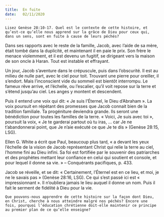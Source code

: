 ```yaml
---
title:  En fuite
date:   02/11/2020
---
```


`Lisez Genèse 28:10-17. Quel est le contexte de cette histoire, et qu’est-ce qu’elle nous apprend sur la grâce de Dieu pour ceux qui, dans un sens, sont en fuite à cause de leurs péchés?`

Dans ses rapports avec le reste de la famille, Jacob, avec l’aide de sa mère, était tombé dans la duplicité, et maintenant il en paie le prix. Son frère le menace violemment, et il est devenu un fugitif, se dirigeant vers la maison de son oncle à Haran. Tout est instable et effrayant.

Un jour, Jacob s’aventure dans le crépuscule, puis dans l’obscurité. Il est au milieu de nulle part, avec le ciel pour toit. Trouvant une pierre pour oreiller, il s’endort. Mais l’inconscient vide du sommeil est bientôt interrompu. Le fameux rêve arrive, et l’échelle, ou l’escalier, qu’il voit repose sur la terre et s’étend jusqu’au ciel. Les anges y montent et descendent.

Puis il entend une voix qui dit: « Je suis l’Éternel, le Dieu d’Abraham ». La voix poursuit en répétant des promesses que Jacob connait bien de la tradition familiale. Ta progéniture deviendra grande. Ils seront une bénédiction pour toutes les familles de la terre. « Voici, Je suis avec toi », poursuit la voix, « Je te garderai partout où tu iras, ... car Je ne t’abandonnerai point, que Je n’aie exécuté ce que Je te dis » (Genèse 28:15, LSG).

Ellen G. White a écrit que Paul, beaucoup plus tard, « a devant les yeux l’échelle de la vision de Jacob représentant Christ qui relie la terre au ciel, l’homme fini au Dieu infini. Sa foi est fortifiée par le souvenir des patriarches et des prophètes mettant leur confiance en celui qui soutient et console, et pour lequel il donne sa vie. » – Conquérants pacifiques, p. 433.

Jacob se réveille, et se dit: « Certainement, l’Éternel est en ce lieu, et moi, je ne le savais pas » (Genèse 28:16, LSG). Ce qui s’est passé ici est « impressionnant ». Il n’oubliera jamais le lieu auquel il donne un nom. Puis il fait le serment de fidélité à Dieu pour la vie.

`Que pouvons-nous apprendre de cette histoire sur la façon dont Dieu, en Christ, cherche à nous atteindre malgré nos péchés? Encore une fois, pourquoi l’éducation chrétienne doit-elle maintenir ce principe au premier plan de ce qu’elle enseigne?`